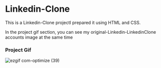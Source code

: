 <h1>Linkedin-Clone</h1>

<p> This is a Linkedin-Clone projectI prepared it using HTML and CSS. </p>

<p>In the project gif section, you can see my original-Linkedin-LinkedinClone accounts image at the same time</p>

<h3>Project Gif</h3>


![ezgif com-optimize (39)](https://github.com/nazanyilmaz/Linkedin-Clone/assets/147782488/dba16030-1044-44f9-a8ce-52c6f368e57e)
